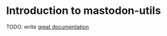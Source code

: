# Introduction to mastodon-utils

TODO: write [great documentation](http://jacobian.org/writing/what-to-write/)
